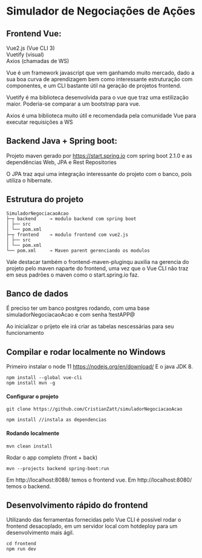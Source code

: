# Simulador de Negociações de Ações


## Frontend Vue:

Vue2.js (Vue CLI 3) </br>
Vuetify (visual) </br>
Axios (chamadas de WS) </br>

Vue é um framework javascript que vem ganhamdo muito mercado, dado a sua boa curva de aprendizagem bem como interessante estruturação com componentes, e um CLI bastante útil na geração de projetos frontend.

Vuetify é ma biblioteca desenvolvida para o vue que traz uma estilização maior. Poderia-se comparar a um bootstrap para vue.

Axios é uma biblioteca muito útil e recomendada pela comunidade Vue para executar requisições a WS


## Backend Java + Spring boot:

Projeto maven gerado por https://start.spring.io com spring boot 2.1.0 e as dependências Web, JPA e Rest Repositories

O JPA traz aqui uma integração interessante do projeto com o banco, pois utiliza o hibernate.

## Estrutura do projeto
```
SimuladorNegociacaoAcao
├─┬ backend     → modulo backend com spring boot
│ ├── src
│ └── pom.xml
├─┬ frontend    → modulo frontend com vue2.js
│ ├── src
│ └── pom.xml
└── pom.xml     → Maven parent gerenciando os modulos
```
Vale destacar também o frontend-maven-pluginqu auxilia na gerencia do projeto pelo maven naparte do frontend, uma vez que o Vue CLI não traz em seus padrões o maven como o start.spring.io faz.

## Banco de dados

É preciso ter um banco postgres rodando, com uma base simuladorNegociacaoAcao e com senha !testAPP@

Ao inicializar o prijeto ele irá criar as tabelas nescessárias para seu funcionamento

## Compilar e rodar localmente no Windows
Primeiro instalar o node 11  https://nodejs.org/en/download/
E o java JDK 8.

```
npm install --global vue-cli
npm install mvn -g
```

#### Configurar o projeto

```
git clone https://github.com/CristianZatt/simuladorNegociacaoAcao

npm install //instala as dependencias
```

#### Rodando localmente

```
mvn clean install
```

Rodar o app completo (front + back)

```
mvn --projects backend spring-boot:run
```

Em http://localhost:8088/ temos o frontend vue.
Em http://localhost:8080/ temos o backend.


## Desenvolvimento rápido do frontend

Utilizando das ferramentas fornecidas pelo Vue CLI é possível rodar o frontend desacoplado, em um servidor local com hotdeploy para um desenvolvimento mais ágil.

```
cd frontend
npm run dev
```



